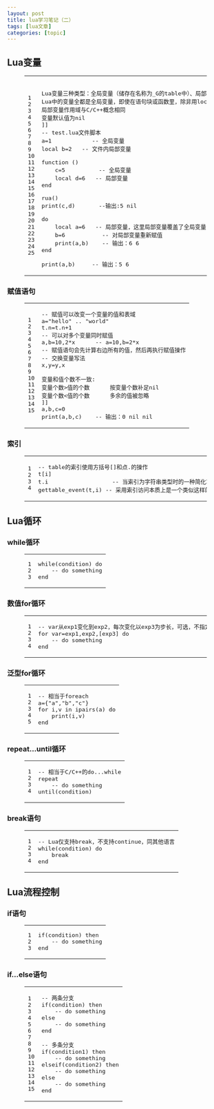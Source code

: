 ```yaml
---
layout: post
title: lua学习笔记（二） 
tags: [lua文章]
categories: [topic]
---
```

<h2 id="Lua变量"><a href="#Lua变量" class="headerlink" title="Lua变量"></a>Lua变量</h2><figure class="highlight lua"><table><tbody><tr><td class="gutter"><pre><span class="line">1</span><br/><span class="line">2</span><br/><span class="line">3</span><br/><span class="line">4</span><br/><span class="line">5</span><br/><span class="line">6</span><br/><span class="line">7</span><br/><span class="line">8</span><br/><span class="line">9</span><br/><span class="line">10</span><br/><span class="line">11</span><br/><span class="line">12</span><br/><span class="line">13</span><br/><span class="line">14</span><br/><span class="line">15</span><br/><span class="line">16</span><br/><span class="line">17</span><br/><span class="line">18</span><br/><span class="line">19</span><br/><span class="line">20</span><br/><span class="line">21</span><br/><span class="line">22</span><br/><span class="line">23</span><br/><span class="line">24</span><br/><span class="line">25</span><br/></pre></td><td class="code"><pre><span class="line"></span><br/><span class="line"><span class="comment">Lua变量三种类型：全局变量（储存在名称为_G的table中）、局部变量、table中的域</span></span><br/><span class="line"><span class="comment">Lua中的变量全都是全局变量，即使在语句块或函数里，除非用local显式声明为局部变量</span></span><br/><span class="line"><span class="comment">局部变量作用域与C/C++概念相同</span></span><br/><span class="line"><span class="comment">变量默认值为nil</span></span><br/><span class="line"><span class="comment">]]</span></span><br/><span class="line"><span class="comment">-- test.lua文件脚本</span></span><br/><span class="line">a=<span class="number">1</span>			<span class="comment">-- 全局变量</span></span><br/><span class="line"><span class="keyword">local</span> b=<span class="number">2</span>	<span class="comment">-- 文件内局部变量</span></span><br/><span class="line"> </span><br/><span class="line"><span class="function"><span class="keyword">function</span> <span class="params">()</span></span></span><br/><span class="line">    c=<span class="number">5</span>			<span class="comment">-- 全局变量</span></span><br/><span class="line">    <span class="keyword">local</span> d=<span class="number">6</span>	<span class="comment">-- 局部变量</span></span><br/><span class="line"><span class="keyword">end</span></span><br/><span class="line"></span><br/><span class="line">rua()</span><br/><span class="line"><span class="built_in">print</span>(c,d)		<span class="comment">--输出:5 nil</span></span><br/><span class="line"></span><br/><span class="line"><span class="keyword">do</span></span><br/><span class="line">    <span class="keyword">local</span> a=<span class="number">6</span>	<span class="comment">-- 局部变量，这里局部变量覆盖了全局变量，引用外部全局变量时可以用_G.a来引用，类似于C/C++的::a</span></span><br/><span class="line">    b=<span class="number">6</span>			<span class="comment">-- 对局部变量重新赋值</span></span><br/><span class="line">    <span class="built_in">print</span>(a,b)	<span class="comment">-- 输出：6 6</span></span><br/><span class="line"><span class="keyword">end</span></span><br/><span class="line"></span><br/><span class="line"><span class="built_in">print</span>(a,b)		<span class="comment">-- 输出：5 6</span></span><br/></pre></td></tr></tbody></table></figure>
<h3 id="赋值语句"><a href="#赋值语句" class="headerlink" title="赋值语句"></a>赋值语句</h3><figure class="highlight lua"><table><tbody><tr><td class="gutter"><pre><span class="line">1</span><br/><span class="line">2</span><br/><span class="line">3</span><br/><span class="line">4</span><br/><span class="line">5</span><br/><span class="line">6</span><br/><span class="line">7</span><br/><span class="line">8</span><br/><span class="line">9</span><br/><span class="line">10</span><br/><span class="line">11</span><br/><span class="line">12</span><br/><span class="line">13</span><br/><span class="line">14</span><br/><span class="line">15</span><br/></pre></td><td class="code"><pre><span class="line"><span class="comment">-- 赋值可以改变一个变量的值和表域</span></span><br/><span class="line">a=<span class="string">&#34;hello&#34;</span> .. <span class="string">&#34;world&#34;</span></span><br/><span class="line">t.n=t.n+<span class="number">1</span></span><br/><span class="line"><span class="comment">-- 可以对多个变量同时赋值</span></span><br/><span class="line">a,b=<span class="number">10</span>,<span class="number">2</span>*x		<span class="comment">-- a=10,b=2*x</span></span><br/><span class="line"><span class="comment">-- 赋值语句会先计算右边所有的值，然后再执行赋值操作</span></span><br/><span class="line"><span class="comment">-- 交换变量写法</span></span><br/><span class="line">x,y=y,x</span><br/><span class="line"></span><br/><span class="line"><span class="comment">变量和值个数不一致:</span></span><br/><span class="line"><span class="comment">变量个数&gt;值的个数		按变量个数补足nil</span></span><br/><span class="line"><span class="comment">变量个数&lt;值的个数		多余的值被忽略</span></span><br/><span class="line"><span class="comment">]]</span> </span><br/><span class="line">a,b,c=<span class="number">0</span></span><br/><span class="line"><span class="built_in">print</span>(a,b,c)	<span class="comment">-- 输出：0 nil nil</span></span><br/></pre></td></tr></tbody></table></figure>
<h3 id="索引"><a href="#索引" class="headerlink" title="索引"></a>索引</h3><figure class="highlight lua"><table><tbody><tr><td class="gutter"><pre><span class="line">1</span><br/><span class="line">2</span><br/><span class="line">3</span><br/><span class="line">4</span><br/></pre></td><td class="code"><pre><span class="line"><span class="comment">-- table的索引使用方括号[]和点.的操作</span></span><br/><span class="line">t[i]</span><br/><span class="line">t.i					<span class="comment">-- 当索引为字符串类型时的一种简化写法</span></span><br/><span class="line">gettable_event(t,i)	<span class="comment">-- 采用索引访问本质上是一个类似这样的函数调用</span></span><br/></pre></td></tr></tbody></table></figure>
<h2 id="Lua循环"><a href="#Lua循环" class="headerlink" title="Lua循环"></a>Lua循环</h2><h3 id="while循环"><a href="#while循环" class="headerlink" title="while循环"></a>while循环</h3><figure class="highlight lua"><table><tbody><tr><td class="gutter"><pre><span class="line">1</span><br/><span class="line">2</span><br/><span class="line">3</span><br/></pre></td><td class="code"><pre><span class="line"><span class="keyword">while</span>(condition) <span class="keyword">do</span></span><br/><span class="line">    <span class="comment">-- do something</span></span><br/><span class="line"><span class="keyword">end</span></span><br/></pre></td></tr></tbody></table></figure>
<h3 id="数值for循环"><a href="#数值for循环" class="headerlink" title="数值for循环"></a>数值for循环</h3><figure class="highlight lua"><table><tbody><tr><td class="gutter"><pre><span class="line">1</span><br/><span class="line">2</span><br/><span class="line">3</span><br/><span class="line">4</span><br/></pre></td><td class="code"><pre><span class="line"><span class="comment">-- var从exp1变化到exp2，每次变化以exp3为步长，可选，不指定默认为1</span></span><br/><span class="line"><span class="keyword">for</span> var=exp1,exp2,[exp3] <span class="keyword">do</span></span><br/><span class="line">    <span class="comment">-- do something</span></span><br/><span class="line"><span class="keyword">end</span></span><br/></pre></td></tr></tbody></table></figure>
<h3 id="泛型for循环"><a href="#泛型for循环" class="headerlink" title="泛型for循环"></a>泛型for循环</h3><figure class="highlight lua"><table><tbody><tr><td class="gutter"><pre><span class="line">1</span><br/><span class="line">2</span><br/><span class="line">3</span><br/><span class="line">4</span><br/><span class="line">5</span><br/></pre></td><td class="code"><pre><span class="line"><span class="comment">-- 相当于foreach</span></span><br/><span class="line">a={<span class="string">&#34;a&#34;</span>,<span class="string">&#34;b&#34;</span>,<span class="string">&#34;c&#34;</span>}</span><br/><span class="line"><span class="keyword">for</span> i,v <span class="keyword">in</span> <span class="built_in">ipairs</span>(a) <span class="keyword">do</span></span><br/><span class="line">    <span class="built_in">print</span>(i,v)</span><br/><span class="line"><span class="keyword">end</span></span><br/></pre></td></tr></tbody></table></figure>
<h3 id="repeat…until循环"><a href="#repeat…until循环" class="headerlink" title="repeat…until循环"></a>repeat…until循环</h3><figure class="highlight lua"><table><tbody><tr><td class="gutter"><pre><span class="line">1</span><br/><span class="line">2</span><br/><span class="line">3</span><br/><span class="line">4</span><br/></pre></td><td class="code"><pre><span class="line"><span class="comment">-- 相当于C/C++的do...while</span></span><br/><span class="line"><span class="keyword">repeat</span></span><br/><span class="line">    <span class="comment">-- do something</span></span><br/><span class="line"><span class="keyword">until</span>(condition)</span><br/></pre></td></tr></tbody></table></figure>
<h3 id="break语句"><a href="#break语句" class="headerlink" title="break语句"></a>break语句</h3><figure class="highlight lua"><table><tbody><tr><td class="gutter"><pre><span class="line">1</span><br/><span class="line">2</span><br/><span class="line">3</span><br/><span class="line">4</span><br/></pre></td><td class="code"><pre><span class="line"><span class="comment">-- Lua仅支持break，不支持continue，同其他语言</span></span><br/><span class="line"><span class="keyword">while</span>(condition) <span class="keyword">do</span></span><br/><span class="line">    <span class="keyword">break</span></span><br/><span class="line"><span class="keyword">end</span></span><br/></pre></td></tr></tbody></table></figure>
<h2 id="Lua流程控制"><a href="#Lua流程控制" class="headerlink" title="Lua流程控制"></a>Lua流程控制</h2><h3 id="if语句"><a href="#if语句" class="headerlink" title="if语句"></a>if语句</h3><figure class="highlight lua"><table><tbody><tr><td class="gutter"><pre><span class="line">1</span><br/><span class="line">2</span><br/><span class="line">3</span><br/></pre></td><td class="code"><pre><span class="line"><span class="keyword">if</span>(condition) <span class="keyword">then</span></span><br/><span class="line">    <span class="comment">-- do something</span></span><br/><span class="line"><span class="keyword">end</span></span><br/></pre></td></tr></tbody></table></figure>
<h3 id="if…else语句"><a href="#if…else语句" class="headerlink" title="if…else语句"></a>if…else语句</h3><figure class="highlight lua"><table><tbody><tr><td class="gutter"><pre><span class="line">1</span><br/><span class="line">2</span><br/><span class="line">3</span><br/><span class="line">4</span><br/><span class="line">5</span><br/><span class="line">6</span><br/><span class="line">7</span><br/><span class="line">8</span><br/><span class="line">9</span><br/><span class="line">10</span><br/><span class="line">11</span><br/><span class="line">12</span><br/><span class="line">13</span><br/><span class="line">14</span><br/><span class="line">15</span><br/></pre></td><td class="code"><pre><span class="line"><span class="comment">-- 两条分支</span></span><br/><span class="line"><span class="keyword">if</span>(condition) <span class="keyword">then</span></span><br/><span class="line">    <span class="comment">-- do something</span></span><br/><span class="line"><span class="keyword">else</span></span><br/><span class="line">    <span class="comment">-- do something</span></span><br/><span class="line"><span class="keyword">end</span></span><br/><span class="line"></span><br/><span class="line"><span class="comment">-- 多条分支</span></span><br/><span class="line"><span class="keyword">if</span>(condition1) <span class="keyword">then</span></span><br/><span class="line">    <span class="comment">-- do something</span></span><br/><span class="line"><span class="keyword">elseif</span>(condition2) <span class="keyword">then</span></span><br/><span class="line">    <span class="comment">-- do something</span></span><br/><span class="line"><span class="keyword">else</span></span><br/><span class="line">    <span class="comment">-- do something</span></span><br/><span class="line"><span class="keyword">end</span></span><br/></pre></td></tr></tbody></table></figure>